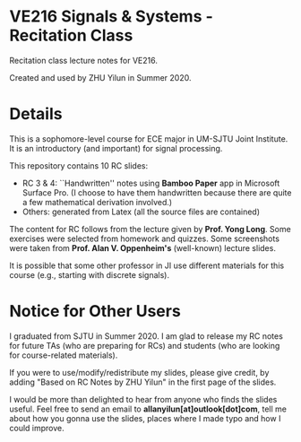 # VE216 Signals & Systems - Recitation Class
Recitation class lecture notes for VE216.

Created and used by ZHU Yilun in Summer 2020.

# Details
This is a sophomore-level course for ECE major in UM-SJTU Joint Institute. It is an introductory (and important) for signal processing.

This repository contains 10 RC slides:

- RC 3 & 4: ``Handwritten'' notes using **Bamboo Paper** app in Microsoft Surface Pro. (I choose to have them handwritten because there are quite a few mathematical derivation involved.)
- Others: generated from Latex (all the source files are contained) 

The content for RC follows from the lecture given by **Prof. Yong Long**. Some exercises were selected from homework and quizzes. Some screenshots were taken from **Prof. Alan V. Oppenheim's** (well-known) lecture slides.

It is possible that some other professor in JI use different materials for this course (e.g., starting with discrete signals).

# Notice for Other Users
I graduated from SJTU in Summer 2020. I am glad to release my RC notes for future TAs (who are preparing for RCs) and students (who are looking for course-related materials).

If you were to use/modify/redistribute my slides, please give credit, by adding "Based on RC Notes by ZHU Yilun" in the first page of the slides. 

I would be more than delighted to hear from anyone who finds the slides useful. Feel free to send an email to **allanyilun[at]outlook[dot]com**, tell me about how you gonna use the slides, places where I made typo and how I could improve.
